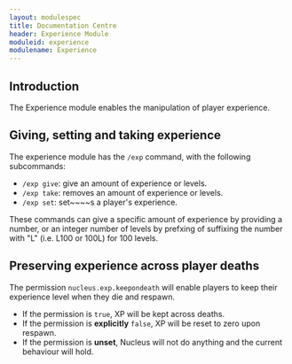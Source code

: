 ```yaml
---
layout: modulespec
title: Documentation Centre
header: Experience Module
moduleid: experience
modulename: Experience
---
```


## Introduction

The Experience module enables the manipulation of player experience.

## Giving, setting and taking experience

The experience module has the `/exp` command, with the following subcommands:

* `/exp give`: give an amount of experience or levels.
* `/exp take`: removes an amount of experience or levels.
* `/exp set`: set~~~~s a player's experience.

These commands can give a specific amount of experience by providing a number, or an integer number of levels by prefxing of suffixing the number with "L" (i.e. L100 or 100L) for 100 levels. 

## Preserving experience across player deaths

The permission `nucleus.exp.keepondeath` will enable players to keep their experience level when they die and respawn.

* If the permission is `true`, XP will be kept across deaths.
* If the permission is **explicitly** `false`, XP will be reset to zero upon respawn.
* If the permission is **unset**, Nucleus will not do anything and the current behaviour will hold.